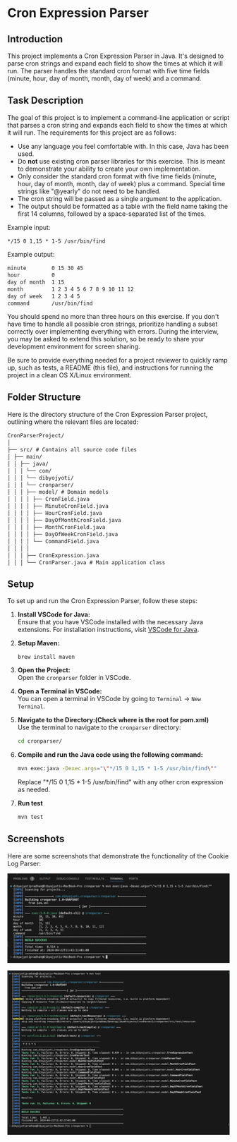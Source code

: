 # Cron Expression Parser

## Introduction

This project implements a Cron Expression Parser in Java. It's designed to parse cron strings and expand each field to show the times at which it will run. The parser handles the standard cron format with five time fields (minute, hour, day of month, month, day of week) and a command.

## Task Description

The goal of this project is to implement a command-line application or script that parses a cron string and expands each field to show the times at which it will run. The requirements for this project are as follows:

- Use any language you feel comfortable with. In this case, Java has been used.
- Do **not** use existing cron parser libraries for this exercise. This is meant to demonstrate your ability to create your own implementation.
- Only consider the standard cron format with five time fields (minute, hour, day of month, month, day of week) plus a command. Special time strings like "@yearly" do not need to be handled.
- The cron string will be passed as a single argument to the application.
- The output should be formatted as a table with the field name taking the first 14 columns, followed by a space-separated list of the times.

Example input:

```
*/15 0 1,15 * 1-5 /usr/bin/find
```

Example output:

```
minute        0 15 30 45
hour          0
day of month  1 15
month         1 2 3 4 5 6 7 8 9 10 11 12
day of week   1 2 3 4 5
command       /usr/bin/find
```

You should spend no more than three hours on this exercise. If you don't have time to handle all possible cron strings, prioritize handling a subset correctly over implementing everything with errors. During the interview, you may be asked to extend this solution, so be ready to share your development environment for screen sharing.

Be sure to provide everything needed for a project reviewer to quickly ramp up, such as tests, a README (this file), and instructions for running the project in a clean OS X/Linux environment.

## Folder Structure

Here is the directory structure of the Cron Expression Parser project, outlining where the relevant files are located:

```
CronParserProject/
│
├── src/ # Contains all source code files
│ ├── main/
│ │ ├── java/
│ │ │ └── com/
│ │ │ └── dibyojyoti/
│ │ │ └── cronparser/
│ │ │ ├── model/ # Domain models
│ │ │ │ ├── CronField.java
│ │ │ │ ├── MinuteCronField.java
│ │ │ │ ├── HourCronField.java
│ │ │ │ ├── DayOfMonthCronField.java
│ │ │ │ ├── MonthCronField.java
│ │ │ │ ├── DayOfWeekCronField.java
│ │ │ │ └── CommandField.java
│ │ │ │
│ │ │ ├── CronExpression.java
│ │ │ └── CronParser.java # Main application class
```

## Setup

To set up and run the Cron Expression Parser, follow these steps:

1. **Install VSCode for Java:**  
   Ensure that you have VSCode installed with the necessary Java extensions. For installation instructions, visit [VSCode for Java](https://code.visualstudio.com/docs/languages/java#_install-visual-studio-code-for-java).

2. **Setup Maven:**
   ```
   brew install maven
   ```
3. **Open the Project:**  
   Open the `cronparser` folder in VSCode.

4. **Open a Terminal in VSCode:**  
   You can open a terminal in VSCode by going to `Terminal` -> `New Terminal`.

5. **Navigate to the Directory:(Check where is the root for pom.xml)**  
   Use the terminal to navigate to the `cronparser` directory:

   ```bash
   cd cronparser/
   ```

6. **Compile and run the Java code using the following command:**

   ```bash
   mvn exec:java -Dexec.args="\"*/15 0 1,15 * 1-5 /usr/bin/find\""
   ```

   Replace "\*/15 0 1,15 \* 1-5 /usr/bin/find" with any other cron expression as needed.

7. **Run test**
   ```bash
   mvn test
   ```

## Screenshots

Here are some screenshots that demonstrate the functionality of the Cookie Log Parser:

![Execution](run.png)

![Test](test.png)
